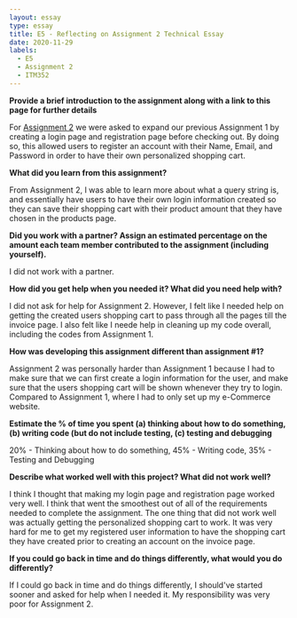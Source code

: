 ```yaml
---
layout: essay
type: essay
title: E5 - Reflecting on Assignment 2 Technical Essay
date: 2020-11-29
labels:
  - E5
  - Assignment 2
  - ITM352
---
```

**Provide a brief introduction to the assignment along with a link to this page for further details**

For <a href="https://dport96.github.io/ITM352/morea/150.Assignment2/experience-Assignment2.html">Assignment 2</a> we were asked to expand our previous Assignment 1 by creating a login page and registration page before checking out. By doing so, this allowed users to register an account with their Name, Email, and Password in order to have their own personalized shopping cart. 

**What did you learn from this assignment?**

From Assignment 2, I was able to learn more about what a query string is, and essentially have users to have their own login information created so they can save their shopping cart with their product amount that they have chosen in the products page. 

**Did you work with a partner? Assign an estimated percentage on the amount each team member contributed to the assignment (including yourself).**

I did not work with a partner. 

**How did you get help when you needed it? What did you need help with?**

I did not ask for help for Assignment 2. However, I felt like I needed help on getting the created users shopping cart to pass through all the pages till the invoice page. I also felt like I neede help in cleaning up my code overall, including the codes from Assignment 1. 

**How was developing this assignment different than assignment #1?**

Assignment 2 was personally harder than Assignment 1 because I had to make sure that we can first create a login information for the user, and make sure that the users shopping cart will be shown whenever they try to login. Compared to Assignment 1, where I had to only set up my e-Commerce website. 

**Estimate the % of time you spent (a) thinking about how to do something, (b) writing code (but do not include testing, (c) testing and debugging**

20% - Thinking about how to do something, 45% - Writing code, 35% - Testing and Debugging

**Describe what worked well with this project? What did not work well?**

I think I thought that making my login page and registration page worked very well. I think that went the smoothest out of all of the requirements needed to complete the assignment. The one thing that did not work well was actually getting the personalized shopping cart to work. It was very hard for me to get my registered user information to have the shopping cart they have created prior to creating an account on the invoice page. 

**If you could go back in time and do things differently, what would you do differently?**

If I could go back in time and do things differently, I should've started sooner and asked for help when I needed it. My responsibility was very poor for Assignment 2. 
